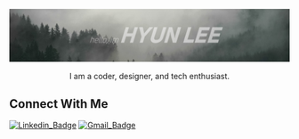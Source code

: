 ![Header_image](https://raw.githubusercontent.com/iswhars/iswhars/master/Assets/GitHub_Header.jpg)

<p align="center">
  I am a coder, designer, and tech enthusiast.
</p>

## Connect With Me

[![Linkedin_Badge](https://img.shields.io/badge/HyunLee-blue?style=flat-square&logo=linkedin&labelColor=blue)](https://www.linkedin.com/in/hyunjoon-lee/)
[![Gmail_Badge](https://img.shields.io/badge/hyunleesp%40gmail.com-EA4335?style=flat-square&logo=gmail&logoColor=white)](mailto:hyunleesp@gmail.com)
